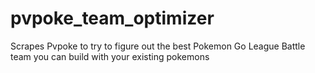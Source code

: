 # pvpoke_team_optimizer
Scrapes Pvpoke to try to figure out the best Pokemon Go League Battle team you can build with your existing pokemons
